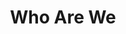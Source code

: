 ---
title: Who Are We
en:
  sections:
    - type: secondary_header
      baseUrl: /about
      nav_items:
        - label: Who We Are
          link: /who-are-we
        - label: Our Team
          link: /team
        - label: Join Our Team
          link: /join-our-team
        - label: Affiliated Groups
          link: /affiliated-groups
        - label: Contact Us
          link: /contact-us
    - type: page_title
      title: Who is ESS?
    - type: features_section
      features:
        - title: Who Are We?
          content: >-
            The Engineering Students' Society is an organization run by students, for students. Throughout the year, the ESS works hard to improve your student experience by planning events, providing services, connecting you with other schools, and more! Each time you pay your tuition, a small portion comes to the ESS in exchange for your membership, giving you full access to the organization. Have Questions? Feel free to reach out to us on social media, send us an email, or stop by our office hours for a chat!
          align: left
          image: images/ess-who-we-are.jpeg
          image_alt: Who We Are
          image_position: left
  
        - title: Our Missions and Our Values
          content: >-
            At uOttawa ESS, we hope to redefine engineering culture, and ensure everyone feels as though they belong. We strive to create an inviting and positive learning environment for all our members. The ESS believes the tradition should never stand in the way of progress, and try to consider the following core values in all we do…
  
  
            **Respect and Empathy:** We aim to understand and respect the perspectives of all our members and consider them in all the organization’s operations.
  
  
            **Ethics, Transparency, and Accessibility:** We aim to have complete transparency in our organization and work to ensure all decisions are made ethically. We strive to make our operations accessible to all members, regardless of their ability.
  
  
            **Accountability:** We aim to continuously clearly identify any difficulties within the organization, remedy them, and grow from our experiences.
          align: left
          image: images/ess-our-values.jpeg
          image_alt: Our Values
          image_position: left
    - type: line_divider
    - type: features_section
      title: Sponsors
      features:
        - title: National Bank of Canada
          content: >-
            National Bank of Canada (NBC) has been partnered with ESS for several years providing sponsorship and access to fun opportunities. You may see them at a couple of our events or stop by the bank for our famous couch carry during 101 Week. Want to learn more about National Bank and being smart with your money? Keep an eye out for their Webinars throughout the year!
  
  
            Check out their deals at https://www.nbc.ca/personal/accounts/students/engineers.html  
          align: left
          image: images/national-bank.png
          image_alt: Feature 1 placeholder image
          image_position: left
    - type: cta_section
      title: Find out what events are coming up!
      subtitle: >-
        Lorem ipsum dolor sit amet, consectetur adipiscing elit. Nullam a metus
        quis lorem malesuada luctus.
      actions:
        - label: Events
          url: /features
          style: primary
      has_background: true
      background_color: gray
      
fr:
  sections:
    - type: secondary_header
      baseUrl: /about
      nav_items:
        - label: Qui sommes-nous
          link: /who-are-we
        - label: Notre équipe
          link: /team
        - label: Joignez notre équipe
          link: /join-our-team
        - label: Groupes affiliés
          link: /affiliated-groups
        - label: Contactez-nous
          link: /contact-us
    - type: page_title
      title: Qui est ESS?
    - type: features_section
      features:
        - title: Qui Sommes-Nous?
          content: >-
            L'Association des Éleves en Génie est une organisation dirigée par des étudiants, pour des étudiants. Tout au long de l'année, l’AÉG cherche à améliorer votre expérience d'étudiant en organisant des événements, en fournissant des services, en vous mettant en contact avec d'autres écoles, et plus encore ! Chaque fois que vous payez vos frais de scolarité, une petite partie est versée à l’AÉG en échange de votre adhésion, ce qui vous donne un accès complet à l'organisation. Avez vous des questions ? N'hésitez pas à nous contacter sur les médias sociaux, à nous envoyer un e-mail ou à passer à nos heures de bureau pour discuter !
          align: left
          image: images/ess-who-we-are.jpeg
          image_alt: Who We Are
          image_position: left
  
        - title: Notre Mission et Nos Valeurs
          content: >-
            À l'AÉG de l'Université d'Ottawa, nous espérons redéfinir la culture de l'ingénierie et faire en sorte que chacun se sente à sa place. Nous voulons créer un environnement d'apprentissage invitant et positif pour tous nos membres. L'AÉG estime que la tradition ne doit jamais faire obstacle au progrès et essaie de prendre en compte les valeurs fondamentales suivantes dans tout ce que nous faisons…
  
  
            **Respect et Empathie:** Nous visons à comprendre et à respecter les points de vue de tous nos membres et à les prendre en compte dans toutes les opérations de l'organisation.
  
  
            **Éthique, Transparence et Accessibilité:** Nous visons une transparence totale dans notre organisation et nous nous efforçons de garantir que toutes les décisions sont prises de manière éthique. Nous nous efforçons de rendre nos opérations accessibles à tous les membres, quelles que soient leurs capacités.
  
  
            **Responsabilité:** Nous visons à identifier clairement et en permanence toutes les difficultés au sein de l'organisation, à y remédier et à grandir à partir de nos expériences.
          align: left
          image: images/ess-our-values.jpeg
          image_alt: Our Values
          image_position: left
    - type: line_divider
    - type: features_section
      title: Commanditaires
      features:
        - title: Banque Nationale du Canada
          content: >-
            La Banque Nationale du Canada (BNC) a été partenaire de l’AÉG pour plusieurs années, donnant la commanditaire et accès aux opportunités amusantes. Vous allez peut-être les voir à quelques événements, ou arrêter chez la banque pendant notre fameuse porte-sofa pendant la Semaine 101. Voulez-vous en apprendre plus au sujet de la Banque Nationale et d'être intelligent avec votre argent ? Gardez un œil ouvert pour leur Webinaires pendant l’année !
  
  
            Découvrez leurs offres à https://www.nbc.ca/personal/accounts/students/engineers.html  
          align: left
          image: images/national-bank.png
          image_alt: Feature 1 placeholder image
          image_position: left
    - type: cta_section
      title: Find out what events are coming up!
      subtitle: >-
        Lorem ipsum dolor sit amet, consectetur adipiscing elit. Nullam a metus
        quis lorem malesuada luctus.
      actions:
        - label: Events
          url: /features
          style: primary
      has_background: true
      background_color: gray      
template: advanced
---